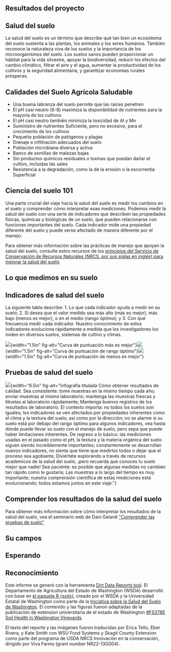 <!--section:project_results-->
## Resultados del proyecto


<!--section:soil_health-->
## Salud del suelo

La salud del suelo es un término que describe qué tan bien un ecosistema del
suelo sustenta a las plantas, los animales y los seres humanos. También reconoce
la naturaleza viva de los suelos y la importancia de los microorganismos del
suelo. Los suelos sanos pueden proporcionar un hábitat para la vida silvestre,
apoyar la biodiversidad, reducir los efectos del cambio climático, filtrar el
aire y el agua, aumentar la productividad de los cultivos y la seguridad
alimentaria, y garantizar economías rurales prósperas.

<!--section:soil_qualities-->
## Calidades del Suelo Agrícola Saludable

-   Una buena labranza del suelo permite que las raíces penetren
-   El pH casi neutro (6-8) maximiza la disponibilidad de nutrientes para la
    mayoría de los cultivos
-   El pH casi neutro también minimiza la toxicidad de Al y Mn
-   Suministro de nutrientes Suficiente, pero no excesivo, para el crecimiento
    de los cultivos
-   Pequeña población de patógenos y plagas
-   Drenaje e infiltración adecuados del suelo
-   Población microbiana diversa y activa
-   Banco de semillas de malezas bajas
-   Sin productos químicos residuales o toxinas que puedan dañar el cultivo,
    incluidas las sales
-   Resistencia a la degradación, como la de la erosión o la escorrentía
    Superficial

<!--section:soil_science-->
## Ciencia del suelo 101

Una parte crucial del viaje hacia la salud del suelo es medir los cambios en el
suelo y comprender cómo interpretar esas mediciones. Podemos medir la salud del
suelo con una serie de indicadores que describen las propiedades físicas,
químicas y biológicas de un suelo, que pueden relacionarse con funciones
importantes del suelo. Cada indicador mide una propiedad diferente del suelo y
puede verse afectado de manera diferente por el manejo.

Para obtener más información sobre las prácticas de manejo que apoyan la salud
del suelo, consulte estos recursos de los [principios del Servicio de
Conservación de Recursos Naturales (NRCS, por sus siglas en inglés) para mejorar
la salud del
suelo](https://www.nrcs.usda.gov/conservation-basics/natural-resource-concerns/soils/soil-health).

<!--section:measured_soil-->
## Lo que medimos en su suelo

<!--section:indicators-->
## Indicadores de salud del suelo

La siguiente tabla describe: 1. Lo que cada indicador ayuda a medir en su suelo;
2. Si desea que el valor medido sea más alto (más es mejor), más bajo (menos es
mejor), o en el medio (rango óptimo); y 3. Con qué frecuencia medir cada
indicador. Nuestro conocimiento de estos indicadores evoluciona rápidamente a
medida que los investigadores los miden en diversos suelos, sistemas de cultivo
y climas.

![](https://raw.githack.com/WA-Department-of-Agriculture/soils/main/figures/curve-more-spanish.png){width="1.5in" fig-alt="Curva de puntuación más es mejor"}![](https://raw.githack.com/WA-Department-of-Agriculture/soils/main/figures/curve-optimal-spanish.png){width="1.5in" fig-alt="Curva de puntuación de rango óptimo"}![](https://raw.githack.com/WA-Department-of-Agriculture/soils/main/figures/curve-less-spanish.png){width="1.5in" fig-alt="Curva de puntuación de menos es mejor"}

<!--section:testing-->
## Pruebas de salud del suelo

![](https://raw.githack.com/WA-Department-of-Agriculture/soils/main/figures/quality-results-spanish.png){width="6.5in" fig-alt="Infografía titulada Cómo obtener resultados de calidad. Sea consistente: tome muestras en la mismo tiempo cada año; enviar muestras al mismo laboratorio; mantenga las muestras frescas y llévelas al laboratorio rápidamente; Mantenga buenos registros de los resultados de laboratorio. El contexto importa: no todos los suelos son iguales; los indicadores se ven afectados por propiedades inherentes como el clima y la textura del suelo; así como por la dirección; no se alarme si su suelo está por debajo del rango óptimo para algunos indicadores, vea hasta dónde puede llevar su suelo con el manejo de suelo, pero sepa que puede haber limitaciones inherentes. De regreso a lo básico: las mediciones usadas en el pasado como el pH, la textura y la materia orgánica del suelo siguen siendo increíblemente importantes; constantemente se desarrollan nuevos indicadores, no sienta que tiene que medirlos todos o dejar que el proceso sea agobiante; Diviértete explorando a través de recursos academicos de la salud del suelo, ¡pero recuerda que conoces tu suelo mejor que nadie! Sea paciente: es posible que algunas medidas no cambien tan rápido como le gustaría; Las muestras a lo largo del tiempo es muy importante; nuestra comprensión científica de estas mediciones está evolucionando; todos estamos juntos en este viaje."}

## Comprender los resultados de la salud del suelo

Para obtener más información sobre cómo interpretar los resultados de la salud
del suelo, vea el seminario web de Dani Gelardi ["Comprender las pruebas de
suelo"](https://youtu.be/-ED-gGk4yb8?si=fxfnxqrRqhkGDaiu).

<!--section:your_fields-->
## Su campos

<!--section:looking_forward-->
## Esperando

<!--section:acknowledgements-->
## Reconocimiento
Este informe se generó con la herramienta [Dirt Data Reports tool](https://wsda.shinyapps.io/dirt-data-reports/). El Departamento de Agricultura del Estado de Washington (WSDA) desarrolló con base en [el paquete R {soils}](https://wa-department-of-agriculture.github.io/soils/), creado por el WSDA y la Universidad Estatal de Washington como parte de la [Iniciativa sobre la Salud del Suelo de Washington](https://washingtonsoilhealthinitiative.com/). El contenido y las figuras fueron adaptadas de la publicación de estension universitaria de el estado de Washington [#FS378E Soil Health in Washington Vineyards](https://pubs.extension.wsu.edu/soil-health-in-washington-vineyards).

El texto del reporte y las imágenes fueron traducidas por Erica Tello, Eber Rivera, y Kate Smith con WSU Food Systems y Skagit County Extension como parte del programa de USDA NRCS Innovación en la conservación, dirigido por Viva Farms (grant number NR22-13G004).

